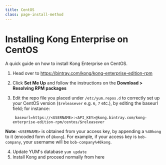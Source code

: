 ```yaml
---
title: CentOS
class: page-install-method
---
```


# Installing Kong Enterprise on CentOS

A quick guide on how to install Kong Enterprise on CentOS.

1. Head over to https://bintray.com/kong/kong-enterprise-edition-rpm
2. Click **Set Me Up** and follow the instructions on the **Download > Resolving RPM packages**
3. Edit the repo file you placed under `/etc/yum.repos.d` to correctly set up your CentOS version (`$releasever` e.g. `6`, `7` etc.), by editing the baseurl field; for instance:

        baseurl=https://<USERNAME>:<API_KEY>@kong.bintray.com/kong-enterprise-edition-rpm/centos/$releasever

**Note**: `<USERNAME>` is obtained from your access key, by appending a `%40kong`
to it (encoded form of `@kong`). For example, if your access key is `bob-company`,
your username will be `bob-company%40kong`.

4. Update YUM's database `yum update`
5. Install Kong and proceed normally from here
